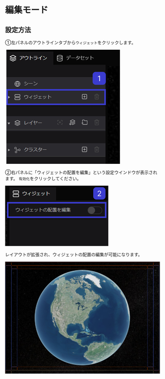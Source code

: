 # 編集モード

## 設定方法

①左パネルのアウトラインタブから`ウィジェット`をクリックします。

![Untitled](%E7%B7%A8%E9%9B%86%E3%83%A2%E3%83%BC%E3%83%88%E3%82%99%209c31537d7c084aaf83d3ae88b0fc27a6/Untitled.png)

②右パネルに「ウィジェットの配置を編集」という設定ウインドウが表示されます。
   `有効化`をクリックしてください。

![Untitled](%E7%B7%A8%E9%9B%86%E3%83%A2%E3%83%BC%E3%83%88%E3%82%99%209c31537d7c084aaf83d3ae88b0fc27a6/Untitled%201.png)

レイアウトが拡張され、ウィジェットの配置の編集が可能になります。

![Untitled](%E7%B7%A8%E9%9B%86%E3%83%A2%E3%83%BC%E3%83%88%E3%82%99%209c31537d7c084aaf83d3ae88b0fc27a6/Untitled%202.png)
    
